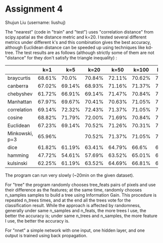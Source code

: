 # Assignment 4

Shujun Liu (username: liushuj)

The "nearest" (code in "train" and "test") uses "correlation distance" from scipy.spatial as the distance metric and k=20. I tested several different metrics under different k's and this combination gives the best accuracy, although Euclidean distance can be speeded up using techniques like kd-tree.
The test results are as follows (although strictly some of them are not "distance" for they don't satisfy the triangle inequality) :

|                | k=1    | k=5    | k=20   | k=50   | k=100  | k=200  |
|----------------|--------|--------|--------|--------|--------|--------|
| braycurtis     | 68.61% | 70.0%  | 70.84% | 72.11% | 70.62% | 70.94% |
| canberra       | 67.02% | 69.14% | 68.93% | 71.16% | 71.37% | 71.16% |
| chebyshev      | 61.72% | 66.91% | 69.14% | 71.47% | 70.84% | 71.79% |
| Manhattan      | 67.97% | 69.67% | 70.41% | 70.63% | 71.05% | 70.31% |
| correlation    | 69.14% | 72.32% | 72.43% | 71.37% | 71.05% | 70.52% |
| cosine         | 68.82% | 71.79% | 72.00% | 71.69% | 70.84% | 71.47% |
| Euclidean      | 67.23% | 69.14% | 70.52% | 71.26% | 70.31% | 71.26% |
| Minkowski, p=3 | 65.96% |        | 70.52% | 71.37% | 71.05% | 71.69% |
| dice           | 61.82% | 61.19% | 63.41% | 64.79% | 66.6%  | 67.23% |
| hamming        | 47.72% | 54.61% | 57.69% | 63.52% | 65.01% | 67.02% |
| kulsinski      | 62.25% | 61.19% | 63.52% | 64.69% | 66.81% | 67.34% |

The program can run very slowly (~20min on the given dataset).



For "tree" the program randomly chooses tree_feats pairs of pixels and use their difference as the features; at the same time, randomly chooses n_samples samples to build a tree using Information Gain. This procedure is repeated n_trees times, and at the end all the trees vote for the classification result.
While the approach is affected by randomness, generally under same n_samples and n_feats, the more trees I use, the better the accuracy is; under same n_trees and n_samples, the more feature I use, the better the accuracy is.


For "nnet" a simple network with one input, one hidden layer, and one output is trained using back propagation.

